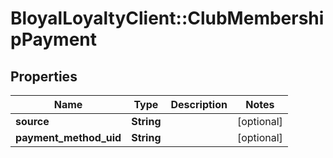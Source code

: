 # BloyalLoyaltyClient::ClubMembershipPayment

## Properties
Name | Type | Description | Notes
------------ | ------------- | ------------- | -------------
**source** | **String** |  | [optional] 
**payment_method_uid** | **String** |  | [optional] 

